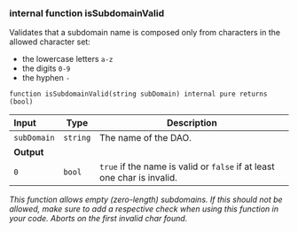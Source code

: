 ### internal function isSubdomainValid

Validates that a subdomain name is composed only from characters in the allowed character set:

- the lowercase letters `a-z`
- the digits `0-9`
- the hyphen `-`

```solidity
function isSubdomainValid(string subDomain) internal pure returns (bool)
```

| Input       | Type     | Description                                                             |
| :---------- | -------- | ----------------------------------------------------------------------- |
| `subDomain` | `string` | The name of the DAO.                                                    |
| **Output**  |          |
| `0`         | `bool`   | `true` if the name is valid or `false` if at least one char is invalid. |

_This function allows empty (zero-length) subdomains. If this should not be allowed, make sure to add a respective check when using this function in your code.
Aborts on the first invalid char found._
